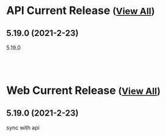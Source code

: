 
# API Current Release <small>([View All](/API.md))</small>
## 5.19.0 (2021-2-23)
5.19.0

<br><br>
# Web Current Release <small>([View All](/Web.md))</small>
## 5.19.0 (2021-2-23)
sync with api

  
